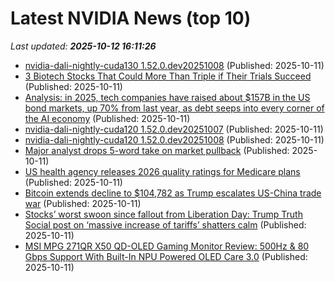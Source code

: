 # Latest NVIDIA News (top 10)
_Last updated: **2025-10-12 16:11:26**_

- [nvidia-dali-nightly-cuda130 1.52.0.dev20251008](https://pypi.org/project/nvidia-dali-nightly-cuda130/1.52.0.dev20251008/) (Published: 2025-10-11)
- [3 Biotech Stocks That Could More Than Triple if Their Trials Succeed](https://biztoc.com/x/920290fd3ce57fd3) (Published: 2025-10-11)
- [Analysis: in 2025, tech companies have raised about $157B in the US bond markets, up 70% from last year, as debt seeps into every corner of the AI economy](https://biztoc.com/x/6ad16d5c990a5f68) (Published: 2025-10-11)
- [nvidia-dali-nightly-cuda120 1.52.0.dev20251007](https://pypi.org/project/nvidia-dali-nightly-cuda120/1.52.0.dev20251007/) (Published: 2025-10-11)
- [nvidia-dali-nightly-cuda120 1.52.0.dev20251008](https://pypi.org/project/nvidia-dali-nightly-cuda120/1.52.0.dev20251008/) (Published: 2025-10-11)
- [Major analyst drops 5-word take on market pullback](https://www.thestreet.com/investing/major-analyst-drops-5-word-take-on-market-pullback) (Published: 2025-10-11)
- [US health agency releases 2026 quality ratings for Medicare plans](https://biztoc.com/x/0136f5384f5c3954) (Published: 2025-10-11)
- [Bitcoin extends decline to $104,782 as Trump escalates US-China trade war](https://biztoc.com/x/2c7aef6578317d9b) (Published: 2025-10-11)
- [Stocks’ worst swoon since fallout from Liberation Day: Trump Truth Social post on ‘massive increase of tariffs’ shatters calm](https://fortune.com/2025/10/11/stocks-worst-day-since-april-sp-500-liberation-day-trade-war/) (Published: 2025-10-11)
- [MSI MPG 271QR X50 QD-OLED Gaming Monitor Review: 500Hz & 80 Gbps Support With Built-In NPU Powered OLED Care 3.0](https://wccftech.com/review/msi-mpg-271qr-x50-qd-oled-gaming-monitor-review-500hz-80-gbps-support-with-built-in-npu-powered-oled-care-3-0/) (Published: 2025-10-11)
